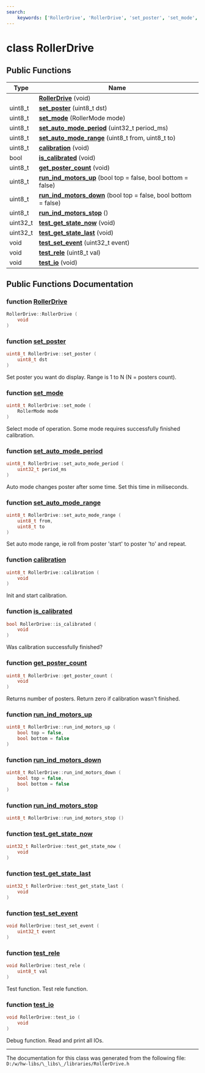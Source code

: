 ```yaml
---
search:
    keywords: ['RollerDrive', 'RollerDrive', 'set_poster', 'set_mode', 'set_auto_mode_period', 'set_auto_mode_range', 'calibration', 'is_calibrated', 'get_poster_count', 'run_ind_motors_up', 'run_ind_motors_down', 'run_ind_motors_stop', 'test_get_state_now', 'test_get_state_last', 'test_set_event', 'test_rele', 'test_io']
---
```


# class RollerDrive

## Public Functions

|Type|Name|
|-----|-----|
||[**RollerDrive**](class_roller_drive.md#1a576ae4f2892d32129f206fa4391722e6) (void) |
|uint8\_t|[**set\_poster**](class_roller_drive.md#1a826e3597785562f5f4aaee7f92d50469) (uint8\_t dst) |
|uint8\_t|[**set\_mode**](class_roller_drive.md#1a31aedc32f379a62933dd8e951413a6e7) (RollerMode mode) |
|uint8\_t|[**set\_auto\_mode\_period**](class_roller_drive.md#1a807ac282c15142933d3a77ccb4bef2f8) (uint32\_t period\_ms) |
|uint8\_t|[**set\_auto\_mode\_range**](class_roller_drive.md#1a6f6648a530348374af71d03727241937) (uint8\_t from, uint8\_t to) |
|uint8\_t|[**calibration**](class_roller_drive.md#1a3813a295ef72fa6e6178871106865c12) (void) |
|bool|[**is\_calibrated**](class_roller_drive.md#1ad38a994acf76e19cf7e82cb271a263f6) (void) |
|uint8\_t|[**get\_poster\_count**](class_roller_drive.md#1a7eb6ce4ec43e09ca43cd3a9c5aba063f) (void) |
|uint8\_t|[**run\_ind\_motors\_up**](class_roller_drive.md#1af02f027daafbc3b6f667b979648b5cf0) (bool top = false, bool bottom = false) |
|uint8\_t|[**run\_ind\_motors\_down**](class_roller_drive.md#1a241b6e3c6e2f5c45fe44621aec32ce5e) (bool top = false, bool bottom = false) |
|uint8\_t|[**run\_ind\_motors\_stop**](class_roller_drive.md#1a024f0ec86ffc0790be499f3431415245) () |
|uint32\_t|[**test\_get\_state\_now**](class_roller_drive.md#1abdf8cf265ca01a0975f5cf4a2e05c121) (void) |
|uint32\_t|[**test\_get\_state\_last**](class_roller_drive.md#1adbe96fee8c0882084ddd2ed6f0c0daec) (void) |
|void|[**test\_set\_event**](class_roller_drive.md#1abd808c999d69d9d1d3ef76dfd2bfdc4e) (uint32\_t event) |
|void|[**test\_rele**](class_roller_drive.md#1a416e676d5b72714ff5ce87a31f19f653) (uint8\_t val) |
|void|[**test\_io**](class_roller_drive.md#1aaf762b739d1de55cc4c0db786dcbff69) (void) |


## Public Functions Documentation

### function <a id="1a576ae4f2892d32129f206fa4391722e6" href="#1a576ae4f2892d32129f206fa4391722e6">RollerDrive</a>

```cpp
RollerDrive::RollerDrive (
    void 
)
```



### function <a id="1a826e3597785562f5f4aaee7f92d50469" href="#1a826e3597785562f5f4aaee7f92d50469">set\_poster</a>

```cpp
uint8_t RollerDrive::set_poster (
    uint8_t dst
)
```


Set poster you want do display. Range is 1 to N (N = posters count). 

### function <a id="1a31aedc32f379a62933dd8e951413a6e7" href="#1a31aedc32f379a62933dd8e951413a6e7">set\_mode</a>

```cpp
uint8_t RollerDrive::set_mode (
    RollerMode mode
)
```


Select mode of operation. Some mode requires successfully finished calibration. 

### function <a id="1a807ac282c15142933d3a77ccb4bef2f8" href="#1a807ac282c15142933d3a77ccb4bef2f8">set\_auto\_mode\_period</a>

```cpp
uint8_t RollerDrive::set_auto_mode_period (
    uint32_t period_ms
)
```


Auto mode changes poster after some time. Set this time in miliseconds. 

### function <a id="1a6f6648a530348374af71d03727241937" href="#1a6f6648a530348374af71d03727241937">set\_auto\_mode\_range</a>

```cpp
uint8_t RollerDrive::set_auto_mode_range (
    uint8_t from,
    uint8_t to
)
```


Set auto mode range, ie roll from poster 'start' to poster 'to' and repeat. 

### function <a id="1a3813a295ef72fa6e6178871106865c12" href="#1a3813a295ef72fa6e6178871106865c12">calibration</a>

```cpp
uint8_t RollerDrive::calibration (
    void 
)
```


Init and start calibration. 

### function <a id="1ad38a994acf76e19cf7e82cb271a263f6" href="#1ad38a994acf76e19cf7e82cb271a263f6">is\_calibrated</a>

```cpp
bool RollerDrive::is_calibrated (
    void 
)
```


Was calibration successfully finished? 

### function <a id="1a7eb6ce4ec43e09ca43cd3a9c5aba063f" href="#1a7eb6ce4ec43e09ca43cd3a9c5aba063f">get\_poster\_count</a>

```cpp
uint8_t RollerDrive::get_poster_count (
    void 
)
```


Returns number of posters. Return zero if calibration wasn't finished. 

### function <a id="1af02f027daafbc3b6f667b979648b5cf0" href="#1af02f027daafbc3b6f667b979648b5cf0">run\_ind\_motors\_up</a>

```cpp
uint8_t RollerDrive::run_ind_motors_up (
    bool top = false,
    bool bottom = false
)
```



### function <a id="1a241b6e3c6e2f5c45fe44621aec32ce5e" href="#1a241b6e3c6e2f5c45fe44621aec32ce5e">run\_ind\_motors\_down</a>

```cpp
uint8_t RollerDrive::run_ind_motors_down (
    bool top = false,
    bool bottom = false
)
```



### function <a id="1a024f0ec86ffc0790be499f3431415245" href="#1a024f0ec86ffc0790be499f3431415245">run\_ind\_motors\_stop</a>

```cpp
uint8_t RollerDrive::run_ind_motors_stop ()
```



### function <a id="1abdf8cf265ca01a0975f5cf4a2e05c121" href="#1abdf8cf265ca01a0975f5cf4a2e05c121">test\_get\_state\_now</a>

```cpp
uint32_t RollerDrive::test_get_state_now (
    void 
)
```



### function <a id="1adbe96fee8c0882084ddd2ed6f0c0daec" href="#1adbe96fee8c0882084ddd2ed6f0c0daec">test\_get\_state\_last</a>

```cpp
uint32_t RollerDrive::test_get_state_last (
    void 
)
```



### function <a id="1abd808c999d69d9d1d3ef76dfd2bfdc4e" href="#1abd808c999d69d9d1d3ef76dfd2bfdc4e">test\_set\_event</a>

```cpp
void RollerDrive::test_set_event (
    uint32_t event
)
```



### function <a id="1a416e676d5b72714ff5ce87a31f19f653" href="#1a416e676d5b72714ff5ce87a31f19f653">test\_rele</a>

```cpp
void RollerDrive::test_rele (
    uint8_t val
)
```


Test function. Test rele function. 

### function <a id="1aaf762b739d1de55cc4c0db786dcbff69" href="#1aaf762b739d1de55cc4c0db786dcbff69">test\_io</a>

```cpp
void RollerDrive::test_io (
    void 
)
```


Debug function. Read and print all IOs. 



----------------------------------------
The documentation for this class was generated from the following file: `D:/w/hw-libs/\_libs\_/libraries/RollerDrive.h`
